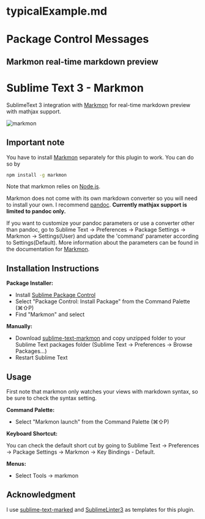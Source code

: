 # typicalExample.md

Package Control Messages
========================

Markmon real-time markdown preview
----------------------------------

  # Sublime Text 3 - Markmon
  
  SublimeText 3 integration with [Markmon](https://github.com/yyjhao/markmon)
  for real-time markdown preview with mathjax support.
  
  ![markmon](http://yjyao.com/images/markmon.gif)
  
  ## Important note
  
  You have to install [Markmon](https://github.com/yyjhao/markmon) separately for
  this plugin to work. You can do so by
  
  ```bash
  npm install -g markmon
  ```
  
  Note that markmon relies on [Node.js](http://nodejs.org).
  
  Markmon does not come with its own markdown converter so you will need to install your own. I recommend [pandoc](http://johnmacfarlane.net/pandoc/installing.html). **Currently mathjax
  support is limited to pandoc only.**
  
  If you want to customize your pandoc parameters or use a converter other than
  pandoc, go to  Sublime Text → Preferences → Package Settings → Markmon →
  Settings(User) and update the 'command' parameter according to
  Settings(Default). More information about the parameters can be found in the documentation for [Markmon](https://github.com/yyjhao/markmon).
  
  ## Installation Instructions
  
  **Package Installer:**
  
  * Install [Sublime Package Control](http://wbond.net/sublime_packages/package_control)
  * Select "Package Control: Install Package" from the Command Palette (⌘⇧P)
  * Find "Markmon" and select
  
  **Manually:**
  
  * Download [sublime-text-markmon](https://github.com/yyjhao/sublime-text-markmon/archive/master.zip) and copy unzipped folder to your Sublime Text packages folder (Sublime Text → Preferences → Browse Packages...)
  * Restart Sublime Text
  
  ## Usage
  
  First note that markmon only watches your views with markdown syntax, so be sure
  to check the syntax setting.
  
  **Command Palette:**
  
  * Select "Markmon launch" from the Command Palette (⌘⇧P)
  
  **Keyboard Shortcut:**
  
  You can check the default short cut by going to Sublime Text → Preferences →
  Package Settings → Markmon → Key Bindings - Default.
  
  **Menus:**
  
  * Select Tools → markmon
  
  ## Acknowledgment
  
  I use [sublime-text-marked](https://github.com/icio/sublime-text-marked) and
  [SublimeLinter3](https://github.com/SublimeLinter/SublimeLinter3) as templates
  for this plugin.
